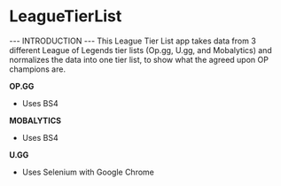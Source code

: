 # LeagueTierList

--- INTRODUCTION ---
This League Tier List app takes data from 3 different League of Legends tier lists (Op.gg, U.gg, and Mobalytics) and normalizes the data into one tier list, to show what the agreed upon OP champions are.

__OP.GG__
- Uses BS4

__MOBALYTICS__
- Uses BS4

__U.GG__
- Uses Selenium with Google Chrome
